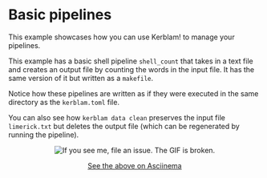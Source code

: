 # Basic pipelines

This example showcases how you can use Kerblam! to manage your pipelines. 

This example has a basic shell pipeline `shell_count` that takes in a text file and 
creates an output file by counting the words in the input file.
It has the same version of it but written as a `makefile`.

Notice how these pipelines are written as if they were executed in the same directory
as the `kerblam.toml` file.

You can also see how `kerblam data clean` preserves the input file `limerick.txt` but deletes
the output file (which can be regenerated by running the pipeline).

<div align="center">

![If you see me, file an issue. The GIF is broken.](https://s9.gifyu.com/images/SF2qm.gif)

[See the above on Asciinema](https://asciinema.org/a/640663)

</div>
